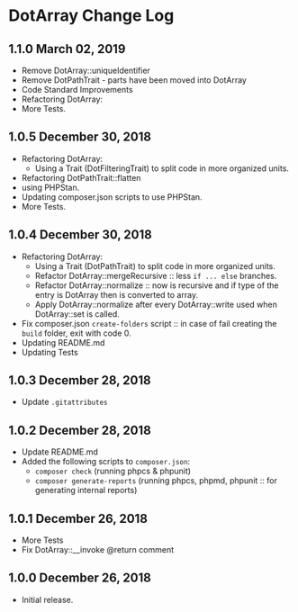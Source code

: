 DotArray Change Log 
=====================

1.1.0 March 02, 2019
-----------------------------
- Remove DotArray::uniqueIdentifier 
- Remove DotPathTrait - parts have been moved into DotArray 
- Code Standard Improvements
- Refactoring DotArray:
- More Tests. 

1.0.5 December 30, 2018
-----------------------------

- Refactoring DotArray:
    - Using a Trait (DotFilteringTrait) to split code in more organized units.
- Refactoring DotPathTrait::flatten
- using PHPStan.
- Updating composer.json scripts to use PHPStan.
- More Tests. 

1.0.4 December 30, 2018
-----------------------------

- Refactoring DotArray:
    - Using a Trait (DotPathTrait) to split code in more organized units.
    - Refactor DotArray::mergeRecursive :: less `if ... else` branches.
    - Refactor DotArray::normalize :: now is recursive and if type of the entry is DotArray then is converted to array.
    - Apply DotArray::normalize after every DotArray::write used when DotArray::set is called.
- Fix composer.json `create-folders` script :: in case of fail creating the `build` folder, exit with code 0.
- Updating README.md
- Updating Tests 

1.0.3 December 28, 2018
-----------------------------

- Update `.gitattributes`

1.0.2 December 28, 2018
-----------------------------

- Update README.md
- Added the following scripts to `composer.json`:
    - `composer check` (running phpcs & phpunit)
    - `composer generate-reports` (running phpcs, phpmd, phpunit :: for generating internal reports)

1.0.1 December 26, 2018
-----------------------------

- More Tests
- Fix DotArray::__invoke @return comment

1.0.0 December 26, 2018
-----------------------------

- Initial release.
